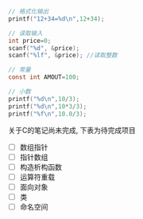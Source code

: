 ```c
// 格式化输出
printf("12+34=%d\n",12+34);

// 读取输入
int price=0;
scanf("%d", &price);
scanf("%lf", &price); //读取整数

// 常量
const int AMOUT=100;

// 小数
printf("%d\n",10/3);
printf("%d\n",10*3/3);
printf("%f\n",10.0/3);
```

关于C的笔记尚未完成, 下表为待完成项目
- [ ] 数组指针
- [ ] 指针数组
- [ ] 构造析构函数 
- [ ] 运算符重载 
- [ ] 面向对象 
- [ ] 类 
- [ ] 命名空间
